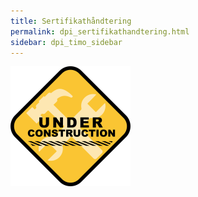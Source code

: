 ```yaml
---
title: Sertifikathåndtering
permalink: dpi_sertifikathandtering.html
sidebar: dpi_timo_sidebar
---
```


![](/images/dpi/underarbeide.png)